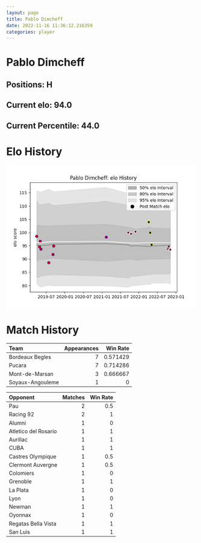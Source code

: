 ```yaml
---  
layout: page  
title: Pablo Dimcheff  
date: 2022-11-16 11:36:12.216359  
categories: player  
---
```

# Pablo Dimcheff

## Positions: H

## Current elo: 94.0

## Current Percentile: 44.0

# Elo History


![elo history](history_PabloDimcheff.png)
# Match History


| Team             |   Appearances |   Win Rate |
|:-----------------|--------------:|-----------:|
| Bordeaux Begles  |             7 |   0.571429 |
| Pucara           |             7 |   0.714286 |
| Mont-de-Marsan   |             3 |   0.666667 |
| Soyaux-Angouleme |             1 |   0        |

| Opponent             |   Matches |   Win Rate |
|:---------------------|----------:|-----------:|
| Pau                  |         2 |        0.5 |
| Racing 92            |         2 |        1   |
| Alumni               |         1 |        0   |
| Atletico del Rosario |         1 |        1   |
| Aurillac             |         1 |        1   |
| CUBA                 |         1 |        1   |
| Castres Olympique    |         1 |        0.5 |
| Clermont Auvergne    |         1 |        0.5 |
| Colomiers            |         1 |        0   |
| Grenoble             |         1 |        1   |
| La Plata             |         1 |        0   |
| Lyon                 |         1 |        0   |
| Newman               |         1 |        1   |
| Oyonnax              |         1 |        0   |
| Regatas Bella Vista  |         1 |        1   |
| San Luis             |         1 |        1   |